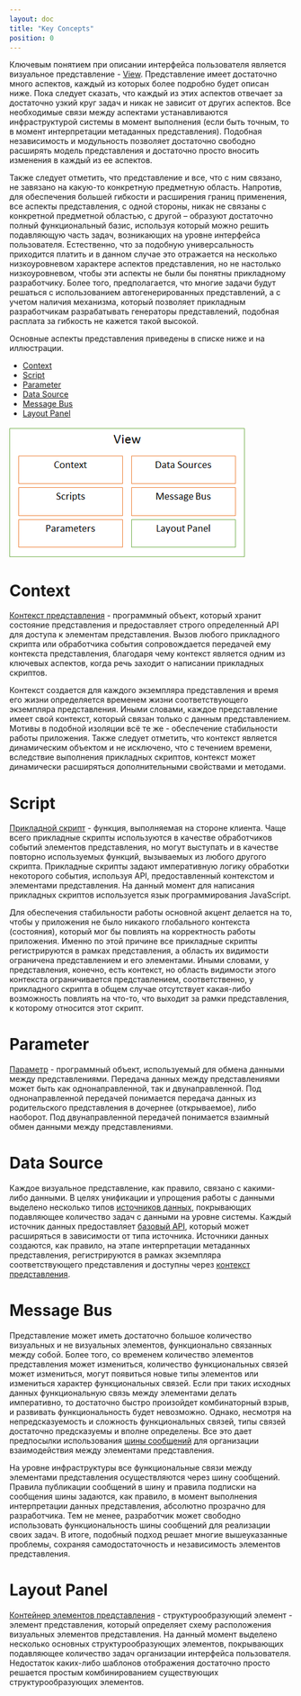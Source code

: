 ```yaml
---
layout: doc
title: "Key Concepts"
position: 0
---
```


Ключевым понятием при описании интерфейса пользователя является визуальное представление - [View](View/).
Представление имеет достаточно много аспектов, каждый из которых более подробно будет описан ниже.
Пока следует сказать, что каждый из этих аспектов отвечает за достаточно узкий круг задач и никак не
зависит от других аспектов. Все необходимые связи между аспектами устанавливаются инфраструктурой
системы в момент выполнения (если быть точным, то в момент интерпретации метаданных представления).
Подобная независимость и модульность позволяет достаточно свободно расширять модель представления и
достаточно просто вносить изменения в каждый из ее аспектов.

Также следует отметить, что представление и все, что с ним связано, не завязано на какую-то конкретную
предметную область. Напротив, для обеспечения большей гибкости и расширения границ применения, все
аспекты представления, с одной стороны, никак не связаны с конкретной предметной областью,
с другой – образуют достаточно полный функциональный базис, используя который можно решить подавляющую
часть задач, возникающих на уровне интерфейса пользователя. Естественно, что за подобную универсальность
приходится платить и в данном случае это отражается на несколько низкоуровневом характере аспектов
представления, но не настолько низкоуровневом, чтобы эти аспекты не были бы понятны прикладному
разработчику. Более того, предполагается, что многие задачи будут решаться с использованием
автогенерированных представлений, а с учетом наличия механизма, который позволяет прикладным
разработчикам разрабатывать генераторы представлений, подобная расплата за гибкость не кажется
такой высокой.

Основные аспекты представления приведены в списке ниже и на иллюстрации.

* [Context](#context)  
* [Script](#script)
* [Parameter](#parameter)
* [Data Source](#data-source)
* [Message Bus](#message-bus)
* [Layout Panel](#layout-panel)

![](ViewAspects.png)

# Context

[Контекст представления](ViewContext/) - программный объект, который хранит состояние
представления и предоставляет строго определенный API для доступа к элементам представления. Вызов
любого прикладного скрипта или обработчика события сопровождается передачей ему контекста представления,
благодаря чему контекст является одним из ключевых аспектов, когда речь заходит о написании прикладных
скриптов.

Контекст создается для каждого экземпляра представления и время его жизни определяется временем жизни
соответствующего экземпляра представления. Иными словами, каждое представление имеет свой контекст,
который связан только с данным представлением. Мотивы в подобной изоляции всё те же - обеспечение
стабильности работы приложения. Также следует отметить, что контекст является динамическим объектом
и не исключено, что с течением времени, вследствие выполнения прикладных скриптов, контекст может
динамически расширяться дополнительными свойствами и методами.

# Script

[Прикладной скрипт](Script/) - функция, выполняемая на стороне клиента. Чаще всего прикладные скрипты
используются в качестве обработчиков событий элементов представления, но могут выступать и в качестве
повторно используемых функций, вызываемых из любого другого скрипта. Прикладные скрипты задают императивную
логику обработки некоторого события, используя API, предоставленный контекстом и элементами представления.
На данный момент для написания прикладных скриптов используется язык программирования JavaScript.

Для обеспечения стабильности работы основной акцент делается на то, чтобы у приложения не было никакого
глобального контекста (состояния), который мог бы повлиять на корректность работы приложения. Именно
по этой причине все прикладные скрипты регистрируются в рамках представления, а область их видимости
ограничена представлением и его элементами. Иными словами, у представления, конечно, есть контекст,
но область видимости этого контекста ограничивается представлением, соответственно, у прикладного
скрипта в общем случае отсутствует какая-либо возможность повлиять на что-то, что выходит за рамки
представления, к которому относится этот скрипт.

# Parameter

[Параметр](Parameter/) - программный объект, используемый для обмена данными между представлениями.
Передача данных между представлениями может быть как однонаправленной, так и двунаправленной. Под
однонаправленной передачей понимается передача данных из родительского представления в дочернее 
(открываемое), либо наоборот. Под двунаправленной передачей понимается взаимный обмен данными между
представлениями.

# Data Source

Каждое визуальное представление, как правило, связано с какими-либо данными. В целях унификации и
упрощения работы с данными выделено несколько типов [источников данных](../DataSources/), покрывающих
подавляющее количество задач с данными на уровне системы. Каждый источник данных предоставляет
[базовый API](../DataSources/BaseDataSource/), который может расширяться в зависимости от типа источника.
Источники данных создаются, как правило, на этапе интерпретации метаданных представления, регистрируются
в рамках экземпляра соответствующего представления и доступны через [контекст представления](ViewContext/).

# Message Bus

Представление может иметь достаточно большое количество визуальных и не визуальных элементов,
функционально связанных между собой. Более того, со временем количество элементов представления может
измениться, количество функциональных связей может измениться, могут появиться новые типы элементов
или измениться характер функциональных связей. Если при таких исходных данных функциональную связь
между элементами делать императивно, то достаточно быстро произойдет комбинаторный взрыв, и развивать
функциональность будет невозможно. Однако, несмотря на непредсказуемость и сложность функциональных
связей, типы связей достаточно предсказуемы и вполне определены. Все это дает предпосылки использования
[шины сообщений](MessageBus/) для организации взаимодействия между элементами представления.

На уровне инфраструктуры все функциональные связи между элементами представления осуществляются через
шину сообщений. Правила публикации сообщений в шину и правила подписки на сообщения шины задаются,
как правило, в момент выполнения интерпретации данных представления, абсолютно прозрачно для разработчика.
Тем не менее, разработчик может свободно использовать функциональность шины сообщений для реализации
своих задач. В итоге, подобный подход решает многие вышеуказанные проблемы, сохраняя самодостаточность
и независимость элементов представления.

# Layout Panel

[Контейнер элементов представления](../LayoutPanels/) - структурообразующий элемент - элемент представления,
который определяет схему расположения визуальных элементов представления. На данный момент выделено
несколько основных структурообразующих элементов, покрывающих подавляющее количество задач организации
интерфейса пользователя. Недостаток каких-либо шаблонов отображения достаточно просто решается простым
комбинированием существующих структурообразующих элементов.
